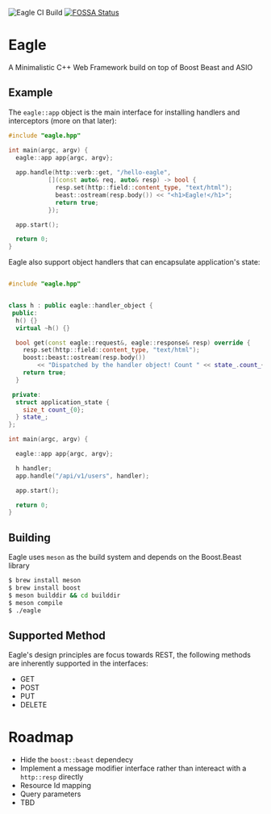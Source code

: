 ![Eagle CI Build](https://github.com/imdanielsp/eagle/workflows/Eagle%20CI%20Build/badge.svg) [![FOSSA Status](https://app.fossa.com/api/projects/git%2Bgithub.com%2Fimdanielsp%2Feagle.svg?type=shield)](https://app.fossa.com/projects/git%2Bgithub.com%2Fimdanielsp%2Feagle?ref=badge_shield)
# Eagle
A Minimalistic C++ Web Framework build on top of Boost Beast and ASIO

## Example

The `eagle::app` object is the main interface for installing handlers and interceptors (more on that later):

```c++
#include "eagle.hpp"

int main(argc, argv) {
  eagle::app app{argc, argv};
  
  app.handle(http::verb::get, "/hello-eagle",
           [](const auto& req, auto& resp) -> bool {
             resp.set(http::field::content_type, "text/html");
             beast::ostream(resp.body()) << "<h1>Eagle!</h1>";
             return true;
           });

  app.start();

  return 0;
}
```

Eagle also support object handlers that can encapsulate application's state:

```c++

#include "eagle.hpp"


class h : public eagle::handler_object {
 public:
  h() {}
  virtual ~h() {}

  bool get(const eagle::request&, eagle::response& resp) override {
    resp.set(http::field::content_type, "text/html");
    boost::beast::ostream(resp.body())
        << "Dispatched by the handler object! Count " << state_.count_++;
    return true;
  }

 private:
  struct application_state {
    size_t count_{0};
  } state_;
};

int main(argc, argv) {

  eagle::app app{argc, argv};

  h handler;
  app.handle("/api/v1/users", handler);

  app.start();

  return 0;
}
```

## Building
Eagle uses `meson` as the build system and depends on the Boost.Beast library

```bash
$ brew install meson
$ brew install boost
$ meson builddir && cd builddir
$ meson compile
$ ./eagle
```

## Supported Method
Eagle's design principles are focus towards REST, the following methods are inherently supported in the interfaces:
- GET
- POST
- PUT
- DELETE


# Roadmap
- Hide the `boost::beast` dependecy
- Implement a message modifier interface rather than intereact with a `http::resp` directly
- Resource Id mapping
- Query parameters
- TBD
